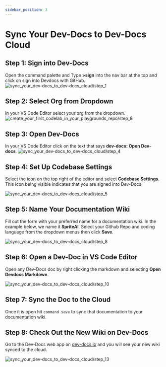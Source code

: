 ```yaml
---
sidebar_position: 3
---
```

  
# Sync Your Dev-Docs to Dev-Docs Cloud


## Step 1: Sign into Dev-Docs

Open the command palette and Type **>sign** into the nav bar at the top and click on sign into Devdocs with GitHub.
![sync_your_dev-docs_to_dev-docs_cloud/step_1](/img/sync_your_dev-docs_to_dev-docs_cloud/step_1.png)


## Step 2: Select Org from Dropdown
In your VS Code Editor select your org from the dropdown.
![create_your_first_codelab_in_your_playgrounds_repo/step_8](/img/create_your_first_codelab_in_your_playgrounds_repo/step_8.png)

## Step 3: Open Dev-Docs
In your VS Code Editor click on the text that says **dev-docs: Open Dev-docs**.
![sync_your_dev-docs_to_dev-docs_cloud/step_4](/img/sync_your_dev-docs_to_dev-docs_cloud/step_4.png)

## Step 4: Set Up Codebase Settings

Select the icon on the top right of the editor and select **Codebase Settings**. This icon being visible indicates that you are signed into Dev-Docs.

![sync_your_dev-docs_to_dev-docs_cloud/step_5](/img/sync_your_dev-docs_to_dev-docs_cloud/step_5.png)

## Step 5: Name Your Documentation Wiki

Fill out the form with your preferred name for a documentation wiki. In the example below, we name it **SpriteAI**.  Select your Github Repo and coding language from the dropdown menus then click **Save**.

![sync_your_dev-docs_to_dev-docs_cloud/step_8](/img/sync_your_dev-docs_to_dev-docs_cloud/step_8.png)

## Step 6: Open a Dev-Doc in VS Code Editor

Open any Dev-Docs doc by right clicking the markdown and selecting **Open Devdocs Markdown**.

![sync_your_dev-docs_to_dev-docs_cloud/step_10](/img/sync_your_dev-docs_to_dev-docs_cloud/step_10.png)

## Step 7: Sync the Doc to the Cloud

Once it is open hit `command save` to sync that documentation to your documentation wiki.

## Step 8: Check Out the New Wiki on Dev-Docs

Go to the Dev-Docs web app on [dev-docs.io](https://dev-docs.io) and you will see your new wiki synced to the cloud.

![sync_your_dev-docs_to_dev-docs_cloud/step_13](/img/sync_your_dev-docs_to_dev-docs_cloud/step_13.png)


  
  